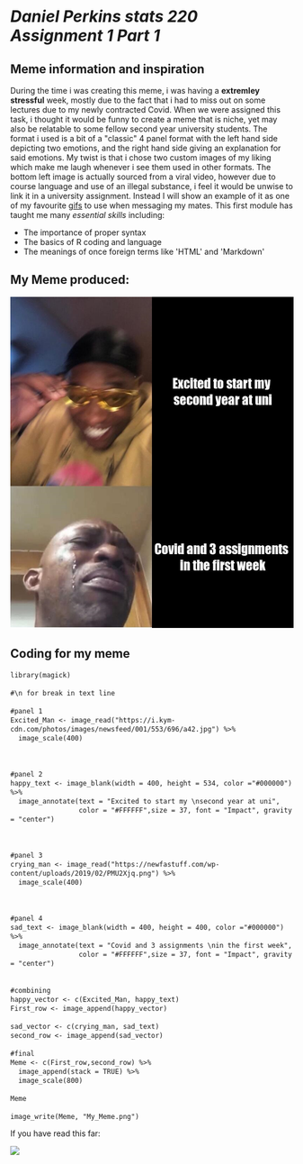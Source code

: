 # *Daniel Perkins stats 220 Assignment 1 Part 1*

## Meme information and inspiration
During the time i was creating this meme, i was having a **extremley stressful** week, mostly due to the fact that i had to miss out on some lectures due to my newly contracted Covid. When we were assigned this task, i thought it would be funny to create a meme that is niche, yet may also be relatable to some fellow second year university students.
The format i used is a bit of a "classic" 4 panel format with the left hand side depicting two emotions, and the right hand side giving an explanation for said emotions. My twist is that i chose two custom images of my liking which make me laugh whenever i see them used in other formats. The bottom left image is actually sourced from a 
viral video, however due to course language and use of an illegal substance, i feel it would be unwise to link it in a university assignment. Instead I will show an example of it as one of my favourite [gifs](https://c.tenor.com/do8q_eYrsW4AAAAC/crying-black-guy-meme.gif) to use when messaging my mates.
This first module has taught me many *essential skills* including:
* The importance of proper syntax
* The basics of R coding and language
* The meanings of once foreign terms like 'HTML' and 'Markdown' 


## **My Meme produced:**
![](My_Meme.png)


## **Coding for my meme**
``` 
library(magick)

#\n for break in text line

#panel 1
Excited_Man <- image_read("https://i.kym-cdn.com/photos/images/newsfeed/001/553/696/a42.jpg") %>%
  image_scale(400)



#panel 2
happy_text <- image_blank(width = 400, height = 534, color ="#000000") %>% 
  image_annotate(text = "Excited to start my \nsecond year at uni",
                 color = "#FFFFFF",size = 37, font = "Impact", gravity = "center") 



#panel 3 
crying_man <- image_read("https://newfastuff.com/wp-content/uploads/2019/02/PMU2Xjq.png") %>%
  image_scale(400)



#panel 4
sad_text <- image_blank(width = 400, height = 400, color ="#000000") %>% 
  image_annotate(text = "Covid and 3 assignments \nin the first week",
                 color = "#FFFFFF",size = 37, font = "Impact", gravity = "center")


#combining 
happy_vector <- c(Excited_Man, happy_text)
First_row <- image_append(happy_vector)

sad_vector <- c(crying_man, sad_text)
second_row <- image_append(sad_vector)

#final
Meme <- c(First_row,second_row) %>%
  image_append(stack = TRUE) %>%
  image_scale(800)

Meme

image_write(Meme, "My_Meme.png")
```



If you have read this far:

![](http://www.reactiongifs.com/r/2013/10/thanks.gif)
